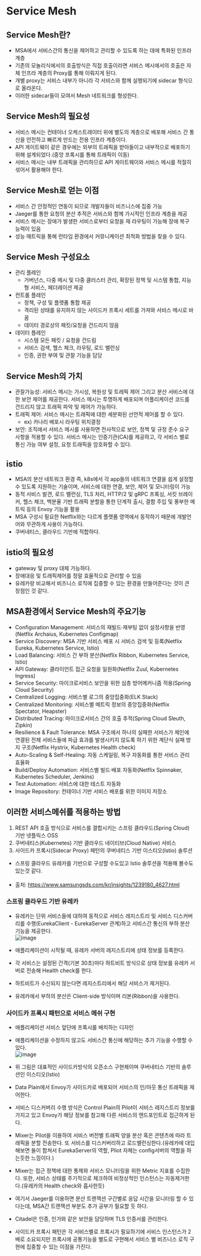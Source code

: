 # Service Mesh

## Service Mesh란?
- MSA에서 서비스간의 통신을 제어하고 관리할 수 있도록 하는 데에 특화된 인프라 계층
- 기존의 모놀리식에서의 호출방식은 직접 호출이라면 서비스 메시에서의 호출은 자체 인프라 계층의 Proxy를 통해 이뤄지게 된다.
- 개별 proxy는 서비스 내부가 아니라 각 서비스와 함께 실행되기에 sidecar 형식으로 올라온다.
- 이러한 sidecar들이 모여서 Mesh 네트워크를 형성한다.

## Service Mesh의 필요성
- 서비스 메시는 컨테이너 오케스트레이터 위에 별도의 계층으로 배포해 서비스 간 통신을 안전하고 빠르게 만드는 전용 인프라 계층이다.
- API 게이트웨이 같은 경우에는 외부의 트래픽을 받아들이고 내부적으로 배포하기 위해 설계되었다.(중앙 프록시를 통해 트래픽이 이동)
- 서비스 메시는 내부 트래픽을 관리하므로 API 게이트웨이와 서비스 메시를 적절히 섞어서 활용해야 한다.

## Service Mesh로 얻는 이점
- 서비스 간 안정적인 연동이 되므로 개발자들이 비즈니스에 집중 가능
- Jaeger를 통한 요청의 분산 추적은 서비스와 함께 가시적인 인프라 계층을 제공
- 서비스 메시는 장애가 발생한 서비스로부터 요청을 재 라우팅이 가능해 장애 복구 능력이 있음
- 성능 매트릭을 통해 런타임 환경에서 커뮤니케이션 최적화 방법을 찾을 수 있다.

## Service Mesh 구성요소
- 관리 플레인
  - 거버넌스, 다중 메시 및 다중 클러스터 관리, 확장된 정책 및 시스템 통합, 지능형 서비스, 페더레이션 제공
- 컨트롤 플레인
  - 정책, 구성 및 플랫폼 통합 제공
  - 격리된 상태를 유지하지 않는 사이드카 프록시 세트를 가져와 서비스 메시로 바꿈
  - 데이터 경로상의 패킷/요청을 건드리지 않음
- 데이터 플레인
  - 시스템 모든 패킷 / 요청을 건드림
  - 서비스 검색, 헬스 체크, 라우팅, 로드 밸런싱
  - 인증, 권한 부여 및 관찰 기능을 담당

## Service Mesh의 가치
- 관찰가능성: 서비스 메시는 가시성, 복원성 및 트레픽 제어 그리고 분산 서비스에 대한 보안 제어를 제공한다. 서비스 메시는 투명하게 배포되며 어플리케이션 코드를 건드리지 않고 트래픽 파악 및 제어가 가능하다.
- 트래픽 제어: 서비스 메시는 트래픽에 대한 세분화된 선언적 제어를 할 수 있다.
  - ex) 카나리 배포시 라우팅 위치결정
- 보안: 조직에서 서비스 메시를 사용하면 전사적으로 보안, 정책 및 규정 준수 요구 사항을 적용할 수 있다. 서비스 메시는 인증기관(CA)를 제공하고, 각 서비스 별로 통신 가능 여부 설정, 요청 트래픽을 암호화할 수 있다.

## istio
- MSA의 분산 네트워크 환경 즉, k8s에서 각 app들의 네트워크 연결을 쉽게 설정할 수 있도록 지원하는 기술이며, 서비스에 대한 연결, 보안, 제어 및 모니터링이 가능
- 동적 서비스 발견, 로드 밸런싱, TLS 처리, HTTP/2 및 gRPC 프록싱, 서킷 브레이커, 헬스 체크, 백분율 기반 트래픽 분할을 통한 단계적 출시, 결함 주입 및 풍부한 메트릭 등의 Envoy 기능을 활용
- MSA 구성시 필요한 Netflix와는 다르게 플랫폼 영역에서 동작하기 때문에 개발언어와 무관하게 사용이 가능하다.
- 쿠버네티스, 클라우드 기반에 적합하다.

## istio의 필요성
- gateway 및 proxy 대체 가능하다.
- 장애대응 및 트래픽제어를 정말 효율적으로 관리할 수 있음
- 유레카랑 비교해서 비즈니스 로직에 집중할 수 있는 환경을 만들어준다는 것이 큰 장점인 것 같다.

## MSA환경에서 Service Mesh의 주요기능
- Configuration Management: 서비스의 재빌드·재부팅 없이 설정사항을 반영(Netflix Archaius, Kubernetes Configmap)
- Service Discovery: MSA 기반 서비스 배포 시 서비스 검색 및 등록(Netflix Eureka, Kubernetes Service, Istio)
- Load Balancing: 서비스 간 부하 분산(Netflix Ribbon, Kubernetes Service, Istio)
- API Gateway: 클라이언트 접근 요청을 일원화(Netflix Zuul, Kubernetes Ingress)
- Service Security: 마이크로서비스 보안을 위한 심층 방어메커니즘 적용(Spring Cloud Security)
- Centralized Logging: 서비스별 로그의 중앙집중화(ELK Stack)
- Centralized Monitoring: 서비스별 메트릭 정보의 중앙집중화(Netflix Spectator, Heapster)
- Distributed Tracing: 마이크로서비스 간의 호출 추적(Spring Cloud Sleuth, Zipkin)
- Resilience & Fault Tolerance: MSA 구조에서 하나의 실패한 서비스가 체인에 연결된 전체 서비스들에 파급 효과를 발생시키지 않도록 하기 위한 계단식 실패 방지 구조(Netflix Hystrix, Kubernetes Health check)
- Auto-Scaling & Self-Healing: 자동 스케일링, 복구 자동화를 통한 서비스 관리 효율화
- Build/Deploy Automation: 서비스별 빌드·배포 자동화(Netflix Spinnaker, Kubernetes Scheduler, Jenkins)
- Test Automation: 서비스에 대한 테스트 자동화
- Image Repository: 컨테이너 기반 서비스 배포를 위한 이미지 저장소

## 이러한 서비스메쉬를 적용하는 방법
1) REST API 호출 방식으로 서비스를 결합시키는 스프링 클라우드(Spring Cloud) 기반 넷플릭스 OSS
2) 쿠버네티스(Kubernetes) 기반 클라우드 네이티브(Cloud Native) 서비스
3) 사이드카 프록시(Sidecar Proxy) 패턴의 쿠버네티스 기반 이스티오(Istio) 솔루션
- 스프링 클라우드 유레카를 기반으로 구성할 수도있고 Istio 솔루션을 적용해 볼수도 있는것 같다.
<br/><br/>
- 출처: https://www.samsungsds.com/kr/insights/1239180_4627.html

### 스프링 클라우드 기반 유레카
- 유레카는 단위 서비스들에 대하여 동적으로 서비스 레지스트리 및 서비스 디스커버리를 수행(EurekaClient - EurekaServer 관계)하고 서비스간 통신의 부하 분산 기능을 제공한다.
    <br/>
    ![image](https://user-images.githubusercontent.com/38865267/155261666-994ad9c4-da23-4b74-9990-4e8f457ba3dc.png)

- 애플리케이션이 시작될 때, 유레카 서버의 레지스트리에 상태 정보를 등록한다.
- 각 서비스는 설정된 간격(기본 30초)마다 하트비트 방식으로 상태 정보를 유레카 서버로 전송해 Health check를 한다.
- 하트비트가 수신되지 않는다면 레지스트리에서 해당 서비스가 제거된다.
- 유레카에서 부하의 분산은 Client-side 방식이며 리본(Ribbon)을 사용한다.

### 사이드카 프록시 패턴으로 서비스 메쉬 구현
- 애플리케이션 서비스 앞단에 프록시를 배치하는 디자인
- 애플리케이션을 수정하지 않고도 서비스간 통신에 해당하는 추가 기능을 수행할 수 있다.
    <br/>
    ![image](https://user-images.githubusercontent.com/38865267/155261989-c984d89a-7210-43f8-88b6-7e4ef4b6aa08.png)

- 위 그림은 대표적인 사이드카방식의 오픈소스 구현체이며 쿠버네티스 기반의 솔루션인 이스티오(Istio)
- Data Plain에서 Envoy가 사이드카로 배포되어 서비스의 인/아웃 통신 트래픽을 제어한다.
- 서비스 디스커버리 수행 방식은 Control Plain의 Pilot이 서비스 레지스트리 정보를 가지고 있고 Envoy가 해당 정보를 참고해 다른 서비스의 엔드포인트로 접근하게 된다.
- Mixer는 Pilot을 이용하여 서비스 버전별 트래픽 양을 분산 혹은 콘텐츠에 따라 트래픽을 분할 전송한다. 또 서비스를 디스커버리하고 로드밸런싱한다.(유레카에 대입해보면 둘이 합쳐서 EurekaServer의 역할, Pliot 자체는 config서버의 역할을 하는듯한 느낌이다.)
- Mixer는 접근 정책에 대한 통제와 서비스 모니터링을 위한 Metric 지표를 수집한다. 또한, 서비스 상태를 주기적으로 체크하여 비정상적인 인스턴스는 자동제거한다.(유레카의 Health check와 흡사한듯)
- 여기서 Jaeger를 이용하면 분산 트랜잭션 구간별로 응답 시간을 모니터링 할 수 있다는데, MSA간 트랜잭션 부분도 추가 공부가 필요할 듯 하다.
- Citadel은 인증, 인가와 같은 보안을 담당하며 TLS 인증서를 관리한다.
- 사이드카 프록시 패턴은 각 서비스별로 프록시가 필요하기에 서비스 인스턴스가 2배로 소요되지만 프록시에 공통기능을 별도로 구현해서 서비스 별 비즈니스 로직 구현에 집중할 수 있는 이점을 가진다.